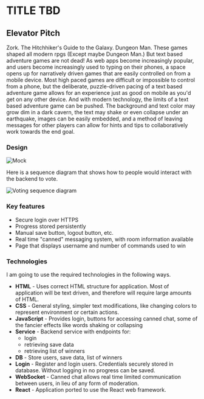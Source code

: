 # TITLE TBD
## Elevator Pitch
Zork. The Hitchhiker's Guide to the Galaxy. Dungeon Man. These games shaped all modern rpgs (Except maybe Dungeon Man.) But text based adventure games are not dead! As web apps become increasingly popular, and users become increasingly used to typing on their phones, a space opens up for narratively driven games that are easily controlled on from a mobile device. Most high paced games are difficult or impossible to control from a phone, but the deliberate, puzzle-driven pacing of a text based adventure game allows for an experience just as good on mobile as you'd get on any other device. And with modern technology, the limits of a text based adventure game can be pushed. The background and text color may grow dim in a dark cavern, the text may shake or even collapse under an earthquake, images can be easily embedded, and a method of leaving messages for other players can allow for hints and tips to collaboratively work towards the end goal. 

### Design

![Mock](voterMockUI.jpg)

Here is a sequence diagram that shows how to people would interact with the backend to vote.

![Voting sequence diagram](votingSequenceDiagram.png)

### Key features

- Secure login over HTTPS
- Progress stored persistently
- Manual save button, logout button, etc. 
- Real time "canned" messaging system, with room information available
- Page that displays username and number of commands used to win

### Technologies

I am going to use the required technologies in the following ways.

- **HTML** - Uses correct HTML structure for application. Most of application will be text driven, and therefore will require large amounts of HTML. 
- **CSS** - General styling, simpler text modifications, like changing colors to represent environment or certain actions.
- **JavaScript** - Provides login, buttons for accessing canned chat, some of the fancier effects like words shaking or collapsing
- **Service** - Backend service with endpoints for:
  - login
  - retrieving save data
  - retrieving list of winners
- **DB** - Store users, save data, list of winners
- **Login** - Register and login users. Credentials securely stored in database. Without logging in no progress can be saved.
- **WebSocket** - Canned chat allows real time limited communication between users, in lieu of any form of moderation. 
- **React** - Application ported to use the React web framework.
